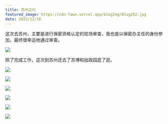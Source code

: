 ```yaml
---
title: 苏州之行
featured_image: https://cdn-fawn.vercel.app/blogImg/Blog252.jpg
date: 2022/12/16
---
```


这次去苏州，主要是进行保密资格认定的现场审查，我也是以保密办主任的身份参加，最终很幸运地通过审查。

![](https://cdn-fawn.vercel.app/contentImg/suzhou/09.jpg)

除了完成工作，这次到苏州还去了苏博和拙政园逛了逛。

![](https://cdn-fawn.vercel.app/contentImg/suzhou/10.jpg)

![](https://cdn-fawn.vercel.app/contentImg/suzhou/11.jpg)

![](https://cdn-fawn.vercel.app/contentImg/suzhou/12.jpg)

![](https://cdn-fawn.vercel.app/contentImg/suzhou/13.jpg)

![](https://cdn-fawn.vercel.app/contentImg/suzhou/14.jpg)

![](https://cdn-fawn.vercel.app/contentImg/suzhou/15.jpg)